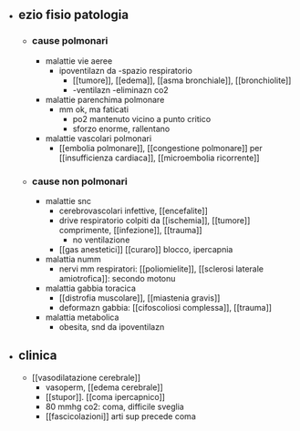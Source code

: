 - ## ezio fisio patologia
	- ### cause polmonari
		- malattie vie aeree
			- ipoventilazn da -spazio respiratorio
				- [[tumore]], [[edema]], [[asma bronchiale]], [[bronchiolite]]
				- -ventilazn -eliminazn co2
		- malattie parenchima polmonare
			- mm ok, ma faticati
				- po2 mantenuto vicino a punto critico
				- sforzo enorme, rallentano
		- malattie vascolari polmonari
			- [[embolia polmonare]], [[congestione polmonare]] per [[insufficienza cardiaca]], [[microembolia ricorrente]]
	- ### cause non polmonari
		- malattie snc
			- cerebrovascolari infettive, [[encefalite]]
			- drive respiratorio colpiti da [[ischemia]], [[tumore]] comprimente, [[infezione]], [[trauma]]
				- no ventilazione
			- [[gas anestetici]] [[curaro]] blocco, ipercapnia
		- malattia numm
			- nervi mm respiratori: [[poliomielite]], [[sclerosi laterale amiotrofica]]: secondo motonu
		- malattia gabbia toracica
			- [[distrofia muscolare]], [[miastenia gravis]]
			- deformazn gabbia: [[cifoscoliosi complessa]], [[trauma]]
		- malattia metabolica
			- obesita, snd da ipoventilazn
- ## clinica
	- [[vasodilatazione cerebrale]]
		- vasoperm, [[edema cerebrale]]
		- [[stupor]]. [[coma ipercapnico]]
		- 80 mmhg co2: coma, difficile sveglia
		- [[fascicolazioni]] arti sup precede coma